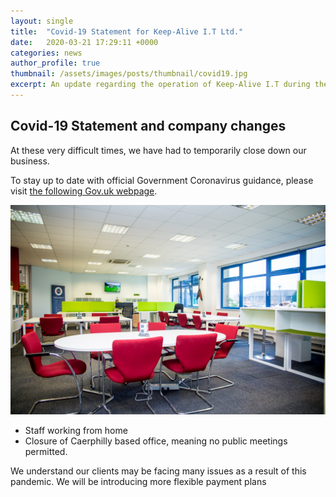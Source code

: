 ```yaml
---
layout: single
title:  "Covid-19 Statement for Keep-Alive I.T Ltd."
date:   2020-03-21 17:29:11 +0000
categories: news
author_profile: true
thumbnail: /assets/images/posts/thumbnail/covid19.jpg
excerpt: An update regarding the operation of Keep-Alive I.T during the Coronavirus pandemic.
---
```


## Covid-19 Statement and company changes
At these very difficult times, we have had to temporarily close down our business.

To stay up to date with official Government Coronavirus guidance, please visit <a href="https://www.gov.uk/coronavirus" target="_blank">the following Gov.uk webpage</a>.

<img class="lazy" src="/assets/images/welsh-ice.jpg" />

- Staff working from home
- Closure of Caerphilly based office, meaning no public meetings permitted.

We understand our clients may be facing many issues as a result of this pandemic.
We will be introducing more flexible payment plans